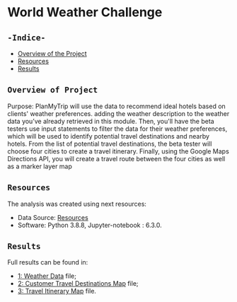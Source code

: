 # World Weather Challenge
## `-Indice-`	
	
- [Overview of the Project](#)	
- [Resources](#resources)	
- [Results](#)	

## `Overview of Project`	
Purpose: PlanMyTrip will use the data to recommend ideal hotels based on clients' weather preferences. 
adding the weather description to the weather data you’ve already retrieved in this module. Then, you'll have the beta testers use input statements to filter the data for their weather preferences, which will be used to identify potential travel destinations and nearby hotels. From the list of potential travel destinations, the beta tester will choose four cities to create a travel itinerary. Finally, using the Google Maps Directions API, you will create a travel route between the four cities as well as a marker layer map

## `Resources`	
The analysis was created using next resources:	
  - Data Source:  [Resources](./Resources/)	
  - Software: Python 3.8.8, Jupyter-notebook : 6.3.0.	
## `Results`	

Full results can be found in:
 - [1: Weather Data](./_______Challenge.ipynb) file;
 - [2: Customer Travel Destinations Map](./______Challenge.ipynb) file;
 - [3: Travel Itinerary Map](./______Challenge.ipynb) file.
 	